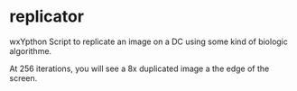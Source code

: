 replicator
==========

wxYpthon Script to replicate an image on a DC using some kind of biologic algorithme.

At 256 iterations, you will see a 8x duplicated image a the edge of the screen.

